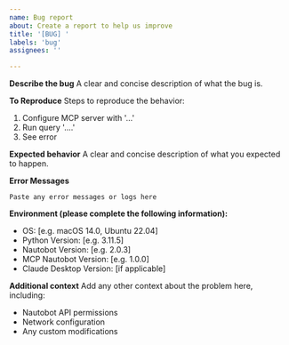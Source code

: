 ```yaml
---
name: Bug report
about: Create a report to help us improve
title: '[BUG] '
labels: 'bug'
assignees: ''

---
```


**Describe the bug**
A clear and concise description of what the bug is.

**To Reproduce**
Steps to reproduce the behavior:
1. Configure MCP server with '...'
2. Run query '....'
3. See error

**Expected behavior**
A clear and concise description of what you expected to happen.

**Error Messages**
```
Paste any error messages or logs here
```

**Environment (please complete the following information):**
 - OS: [e.g. macOS 14.0, Ubuntu 22.04]
 - Python Version: [e.g. 3.11.5]
 - Nautobot Version: [e.g. 2.0.3]
 - MCP Nautobot Version: [e.g. 1.0.0]
 - Claude Desktop Version: [if applicable]

**Additional context**
Add any other context about the problem here, including:
- Nautobot API permissions
- Network configuration
- Any custom modifications